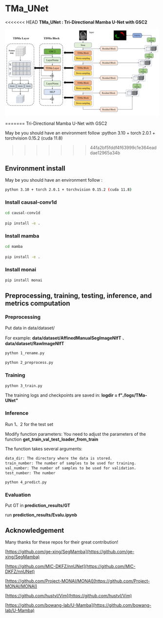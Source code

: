 # TMa_UNet

<<<<<<< HEAD
**TMa_UNet : Tri-Directional Mamba U-Net with GSC2**

![](image/TMa_UNet.png)

=======
Tri-Directional Mamba U-Net with GSC2

May be you should have an environment follow :python 3.10 + torch 2.0.1 + torchvision 0.15.2 (cuda 11.8)
>>>>>>> 44fa2bf5fddf4f63999c1e364eaddae12965a34b

## Environment install
May be you should have an environment follow :

```bash
python 3.10 + torch 2.0.1 + torchvision 0.15.2 (cuda 11.8)
```

### Install causal-conv1d

```bash
cd causal-conv1d

pip install -e .
```

### Install mamba

```bash
cd mamba

pip install -e .
```

### Install monai 

```bash
pip install monai
```

## Preprocessing, training, testing, inference, and metrics computation

### Preprocessing
Put data in data/dataset/ 

For example: **data/dataset/AffinedManualSegImageNIfT** 、 **data/dataset/RawImageNIfT**

```bash 
python 1_rename.py
```

```bash
python 2_preprocess.py
```

### Training 

```bash 
python 3_train.py
```

The training logs and checkpoints are saved in: **logdir = f"./logs/TMa-UNet"**

### Inference 

Run 1、2 for the test set

Modify function parameters: You need to adjust the parameters of the function **get_train_val_test_loader_from_train**

The function takes several arguments:

    data_dir: The directory where the data is stored.
    train_number: The number of samples to be used for training.
    val_number: The number of samples to be used for validation.
    test_number: The number

```bash 
python 4_predict.py
```

### Evaluation

Put GT in  **prediction_results/GT**

run **prediction_results/Evalu.ipynb**


## Acknowledgement
Many thanks for these repos for their great contribution!

[https://github.com/ge-xing/SegMamba](https://github.com/ge-xing/SegMamba)

[https://github.com/MIC-DKFZ/nnUNet](https://github.com/MIC-DKFZ/nnUNet)

[https://github.com/Project-MONAI/MONAI](https://github.com/Project-MONAI/MONAI)

[https://github.com/hustvl/Vim](https://github.com/hustvl/Vim)

[https://github.com/bowang-lab/U-Mamba](https://github.com/bowang-lab/U-Mamba)
